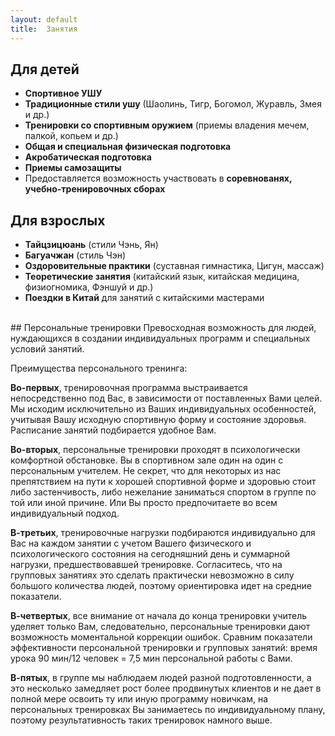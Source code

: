 ```yaml
---
layout: default
title:  Занятия
---
```


## Для детей
* **Спортивное УШУ**
* **Традиционные стили ушу** (Шаолинь, Тигр, Богомол, Журавль, Змея и др.)
* **Тренировки со спортивным оружием** (приемы владения мечем, палкой, копьем и др.)
* **Общая и специальная физическая подготовка**
* **Акробатическая подготовка**
* **Приемы самозащиты**
* Предоставляется возможность участвовать в **соревнованях, учебно-тренировочных сборах**

## Для взрослых
* **Тайцзицюань** (стили Чэнь, Ян)
* **Багуачжан** (стиль Чэн)
* **Оздоровительные практики** (суставная гимнастика, Цигун, массаж)
* **Теоретические занятия** (китайский язык, китайская медицина, физиогномика, Фэншуй и др.)
* **Поездки в Китай** для занятий с китайскими мастерами

<br />
## Персональные тренировки
Превосходная возможность для людей, нуждающихся в создании индивидуальных программ и специальных условий занятий.

Преимущества персонального тренинга:

**Во-первых**, тренировочная программа выстраивается непосредственно под Вас, в зависимости от поставленных Вами целей. Мы исходим исключительно из Ваших индивидуальных особенностей, учитывая Вашу исходную спортивную форму и состояние здоровья. Расписание занятий подбирается удобное Вам.

**Во-вторых**, персональные тренировки проходят в психологически комфортной обстановке. Вы в спортивном зале один на один с персональным учителем. Не секрет, что для некоторых из нас препятствием на пути к хорошей спортивной форме и здоровью стоит либо застенчивость, либо нежелание заниматься спортом в группе по той или иной причине. Или Вы просто предпочитаете во всем индивидуальный подход.

**В-третьих**, тренировочные нагрузки подбираются индивидуально для Вас на каждом занятии с учетом Вашего физического и психологического состояния на сегодняшний день и суммарной нагрузки, предшествовавшей тренировке. Согласитесь, что на групповых занятиях это сделать практически невозможно в силу большого количества людей, поэтому ориентировка идет на средние показатели.

**В-четвертых**, все внимание от начала до конца тренировки учитель уделяет только Вам, следовательно, персональные тренировки дают возможность моментальной коррекции ошибок. Сравним показатели эффективности персональной тренировки и групповых занятий: время урока 90 мин/12 человек = 7,5 мин персональной работы с Вами.

**В-пятых**, в группе мы наблюдаем людей разной подготовленности, а это несколько замедляет рост более продвинутых клиентов и не дает в полной мере освоить ту или иную программу новичкам, на персональных тренировках Вы занимаетесь по индивидуальному плану, поэтому результативность таких тренировок намного выше.
